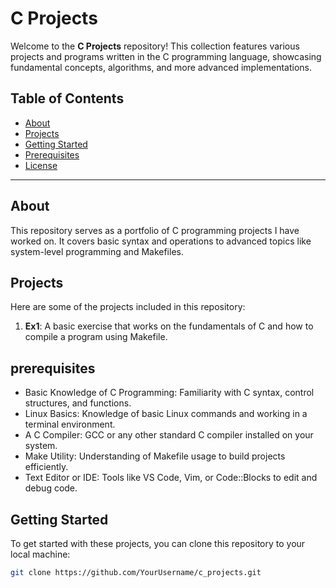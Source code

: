 # C Projects

Welcome to the **C Projects** repository! This collection features various projects and programs written in the C programming language, showcasing fundamental concepts, algorithms, and more advanced implementations.

## Table of Contents

- [About](#about)
- [Projects](#projects)
- [Getting Started](#getting-started)
- [Prerequisites](#prerequisites)
- [License](#LICENSE)

---

## About

This repository serves as a portfolio of C programming projects I have worked on. It covers basic syntax and operations to advanced topics like system-level programming and Makefiles.

## Projects

Here are some of the projects included in this repository:

1. **Ex1**: A basic exercise that works on the fundamentals of C and how to compile a program using Makefile.

## prerequisites
- Basic Knowledge of C Programming: Familiarity with C syntax, control structures, and functions.
- Linux Basics: Knowledge of basic Linux commands and working in a terminal environment.
- A C Compiler: GCC or any other standard C compiler installed on your system.
- Make Utility: Understanding of Makefile usage to build projects efficiently.
- Text Editor or IDE: Tools like VS Code, Vim, or Code::Blocks to edit and debug code.
  
## Getting Started

To get started with these projects, you can clone this repository to your local machine:

```bash
git clone https://github.com/YourUsername/c_projects.git



